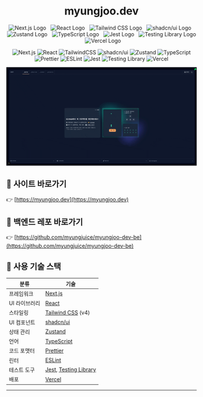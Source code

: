 <h1 align="center">myungjoo.dev</h1>

<p align="center">
  <img src="https://assets.vercel.com/image/upload/v1662130559/nextjs/Icon_dark_background.png" alt="Next.js Logo" width="32" />
  &nbsp;
  <img src="https://upload.wikimedia.org/wikipedia/commons/a/a7/React-icon.svg" alt="React Logo" width="32" />
  &nbsp;
  <img src="https://tailwindcss.com/favicons/favicon-32x32.png" alt="Tailwind CSS Logo" width="32" />
  &nbsp;
  <img src="https://avatars.githubusercontent.com/u/139895814?s=200&v=4" alt="shadcn/ui Logo" width="32" />
  &nbsp;
  <img src="https://zustand-demo.pmnd.rs/favicon.ico" alt="Zustand Logo" width="32" />
  &nbsp;
  <img src="https://raw.githubusercontent.com/remojansen/logo.ts/master/ts.png" alt="TypeScript Logo" width="32" />
  &nbsp;
  <img src="https://jestjs.io/img/favicon/favicon.ico" alt="Jest Logo" width="32" />
  &nbsp;
  <img src="https://testing-library.com/img/octopus-128x128.png" alt="Testing Library Logo" width="32" />
  &nbsp;
  <img src="https://assets.vercel.com/image/upload/q_auto/front/favicon/vercel/favicon.ico" alt="Vercel Logo" width="32" />
</p>

<p align="center">
  <img alt="Next.js" src="https://img.shields.io/badge/Next.js-000000?style=flat-square&logo=nextdotjs&logoColor=white" />
  <img alt="React" src="https://img.shields.io/badge/React-61DAFB?style=flat-square&logo=react&logoColor=black" />
  <img alt="TailwindCSS" src="https://img.shields.io/badge/TailwindCSS-06B6D4?style=flat-square&logo=tailwindcss&logoColor=white" />
  <img alt="shadcn/ui" src="https://img.shields.io/badge/shadcn/ui-black?style=flat-square" />
  <img alt="Zustand" src="https://img.shields.io/badge/Zustand-000000?style=flat-square&logo=zustand&logoColor=white" />
  <img alt="TypeScript" src="https://img.shields.io/badge/TypeScript-3178C6?style=flat-square&logo=typescript&logoColor=white" />
  <img alt="Prettier" src="https://img.shields.io/badge/Prettier-F7B93E?style=flat-square&logo=prettier&logoColor=black" />
  <img alt="ESLint" src="https://img.shields.io/badge/ESLint-4B32C3?style=flat-square&logo=eslint&logoColor=white" />
  <img alt="Jest" src="https://img.shields.io/badge/Jest-C21325?style=flat-square&logo=jest&logoColor=white" />
  <img alt="Testing Library" src="https://img.shields.io/badge/Testing Library-E33332?style=flat-square&logo=testinglibrary&logoColor=white" />
  <img alt="Vercel" src="https://img.shields.io/badge/Vercel-000000?style=flat-square&logo=vercel&logoColor=white" />
</p>

![myungjoo.dev Main Screenshot](public/images/readme.gif)

## 🔗 사이트 바로가기

👉 [https://myungjoo.dev](https://myungjoo.dev)

## 🔗 백엔드 레포 바로가기

👉 [https://github.com/myungjuice/myungjoo-dev-be](https://github.com/myungjuice/myungjoo-dev-be)

## 🧰 사용 기술 스택

| 분류          | 기술                                                                      |
| ------------- | ------------------------------------------------------------------------- |
| 프레임워크    | [Next.js](https://nextjs.org)                                             |
| UI 라이브러리 | [React](https://react.dev)                                                |
| 스타일링      | [Tailwind CSS](https://tailwindcss.com) (v4)                              |
| UI 컴포넌트   | [shadcn/ui](https://ui.shadcn.com)                                        |
| 상태 관리     | [Zustand](https://zustand-demo.pmnd.rs/)                                  |
| 언어          | [TypeScript](https://www.typescriptlang.org)                              |
| 코드 포맷터   | [Prettier](https://prettier.io)                                           |
| 린터          | [ESLint](https://eslint.org)                                              |
| 테스트 도구   | [Jest](https://jestjs.io), [Testing Library](https://testing-library.com) |
| 배포          | [Vercel](https://vercel.com)                                              |

---

